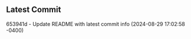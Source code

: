 
## Latest Commit
653941d - Update README with latest commit info (2024-08-29 17:02:58 -0400) <Yunxi-Zhou>
